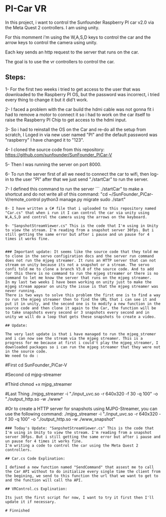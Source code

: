 # PI-Car VR

In this project, i want to control the Sunfounder Raspberry PI car v2.0 via the Meta Quest 2 controllers. I am using unity.

For this momment i'm using the W,A,S,D keys to control the car and the arrow keys to control the camera using unity.

Each key sends an http request to the server that runs on the car.

The goal is to use the vr controllers to control the car.

## Steps: 

1- For the first two weeks i tried to get access to the user that was downloaded to the Raspberry PI OS, but the password was incorrect, i tried every thing to change it but it did't work.

2- I faced a problem with the car build the hdmi cable was not gonna fit i had to remove a motor to connect it so i had to work on the car itself to raise the Raspberry PI Chip to get access to the hdmi input.

3- So i had to reinstall the OS on the Car and re-do all the setup from scratch, I Loged in via new user named "PI" and the default password was "raspberry" I have changed it to "123".

4- I cloned the source code from this repository: https://github.com/sunfounder/SunFounder_PiCar-V

5- Then I was running the server on port 8000. 

6- To run the server first of all we need to connect the car to wifi, then log-in to the user "PI" after that we just send "./startCar" to run the server.

7- I defined this command to run the server ```
./startCar" to make a shortcut and do not write all of this command:
"cd ~/SunFounder_PiCar-V/remote_control
python3 manage.py migrate
sudo ./start"
```
8- I have written a C# file that i uploaded to this repository named "Car.cs" that when i run it I can control the car via unity using W,A,S,D and control the camera using the arrows on the keyboard.

9- "SanpshotStreamViewer.cs" This is the code that I'm using in Unity to view the stream. I'm reading from a snapshot server 30fps. But i still getting the same error but after i pause and un pause for 4 times it works fine.


### Important update: It seems like the source code that they told me to clone in the servo configiration docs and the server run command does not run the mjpeg streamer. It runs an HTTP server that can not stream on unity because its not a snapshot or a stream. The servo confi told me to clone a branch V3.0 of the source code. And to add for this there is no command to run the mjpeg streamer or there is no command to let me know the server that runs on the mjpeg streamer.
In my last two weeks I have been working on unity just to make the mjgeg stream appear on unity the issue is that the mjpeg streamer was never running.
There is two ways to solve this problem the first one is to find a way to run the mjpeg streamer then to find the URL that i can see it and put it in unity, and the second one is to modify a new function in the source code and then clone it again to the Car, the function will be to take snapshots every second or 3 snapshots every second and in unity we will do a loop that gets these snapshots to create a video.

## Update:

The very last update is that i have managed to run the mjpeg_stremer and i can now see the stream via the mjpeg streamer. This is a progress for me because at first i could't play the mjpeg_streamer, I downloaded packages so i can run the mjpeg streamer that they were not in the source code.
We need to do : 
```
#First
cd SunFounder_PiCar-V

#Second
cd mjpg-streamer

#Third
chmod +x mjpg_streamer

#Last Thing
./mjpg_streamer -i "./input_uvc.so -r 640x320 -f 30 -q 100" -o "./output_http.so -w ./www"

#Or to create a HTTP server for snapshots using MJPG-Streamer, you can use the following command:
./mjpg_streamer -i "./input_uvc.so -r 640x320 -f 30 -q 100" -o "./output_http.so -w ./www_snapshot"


```
### Today's Update: "SanpshotStreamViewer.cs" This is the code that I'm using in Unity to view the stream. I'm reading from a snapshot server 30fps. But i still getting the same error but after i pause and un pause for 4 times it works fine.
I'm writing a code to control the car using the Meta Quest 2 controllers.

## Car.cs Code Explination:

I defined a new function named "SendCommand" that assest me to call the Car API without to do initialize every single time the client from the begining, we send to this function the url that we want to get to and the function will call tha API.

## VRControl.cs Explination:

Its just the first script for now, I want to try it first then I'll update it if necessary.
 
# Finnished 


 
